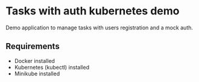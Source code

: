 # Tasks with auth kubernetes demo

Demo application to manage tasks with users registration and a mock auth.

## Requirements
- Docker installed
- Kubernetes (kubectl) installed
- Minikube installed
